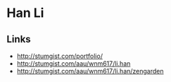 # Han Li

## Links

- http://stumgist.com/portfolio/
- http://stumgist.com/aau/wnm617/li.han
- http://stumgist.com/aau/wnm617/li.han/zengarden